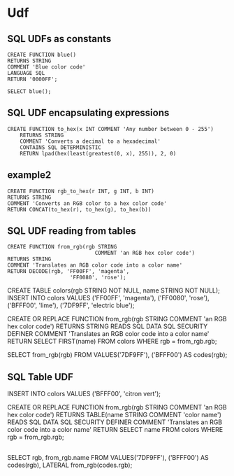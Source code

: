 # Udf

## SQL UDFs as constants

    CREATE FUNCTION blue()
    RETURNS STRING
    COMMENT 'Blue color code'
    LANGUAGE SQL
    RETURN '0000FF';

    SELECT blue();

## SQL UDF encapsulating expressions

    CREATE FUNCTION to_hex(x INT COMMENT 'Any number between 0 - 255')
        RETURNS STRING
        COMMENT 'Converts a decimal to a hexadecimal'
        CONTAINS SQL DETERMINISTIC
        RETURN lpad(hex(least(greatest(0, x), 255)), 2, 0)

## example2

    CREATE FUNCTION rgb_to_hex(r INT, g INT, b INT)
    RETURNS STRING
    COMMENT 'Converts an RGB color to a hex color code'
    RETURN CONCAT(to_hex(r), to_hex(g), to_hex(b))

## SQL UDF reading from tables

    CREATE FUNCTION from_rgb(rgb STRING
                                COMMENT 'an RGB hex color code')
    RETURNS STRING
    COMMENT 'Translates an RGB color code into a color name'
    RETURN DECODE(rgb, 'FF00FF', 'magenta',
                        'FF0080', 'rose');

CREATE TABLE colors(rgb STRING NOT NULL, name STRING NOT NULL);
INSERT INTO colors VALUES
  ('FF00FF', 'magenta'),
  ('FF0080', 'rose'),
  ('BFFF00', 'lime'),
  ('7DF9FF', 'electric blue');

CREATE OR REPLACE FUNCTION
from_rgb(rgb STRING COMMENT 'an RGB hex color code')
   RETURNS STRING
   READS SQL DATA SQL SECURITY DEFINER
   COMMENT 'Translates an RGB color code into a color name'
   RETURN SELECT FIRST(name) FROM colors WHERE rgb = from_rgb.rgb;

SELECT from_rgb(rgb)
  FROM VALUES('7DF9FF'),
  ('BFFF00') AS codes(rgb);

## SQL Table UDF

INSERT INTO colors VALUES ('BFFF00', 'citron vert');

CREATE OR REPLACE FUNCTION
     from_rgb(rgb STRING COMMENT 'an RGB hex color code')
   RETURNS TABLE(name STRING COMMENT 'color name')
   READS SQL DATA SQL SECURITY DEFINER
   COMMENT 'Translates an RGB color code into a color name'
   RETURN SELECT name FROM colors WHERE rgb = from_rgb.rgb;

##

SELECT rgb, from_rgb.name
    FROM VALUES('7DF9FF'),
               ('BFFF00') AS codes(rgb),
         LATERAL from_rgb(codes.rgb);  
